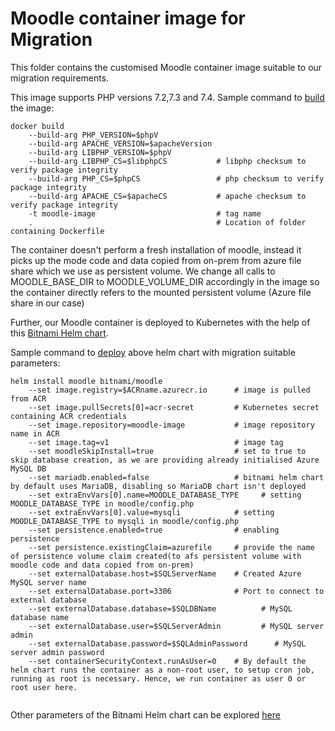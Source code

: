 # Moodle container image for Migration

This folder contains the customised Moodle container image suitable to our migration requirements.

This image supports PHP versions 7.2,7.3 and 7.4. Sample command to [build](https://github.com/neerajajaja/moodle-to-azure-aks/blob/master/moodle-arm-templates/scripts/prepare_moodle.sh#L238) the image:
```
docker build
    --build-arg PHP_VERSION=$phpV       
    --build-arg APACHE_VERSION=$apacheVersion
    --build-arg LIBPHP_VERSION=$phpV
    --build-arg LIBPHP_CS=$libphpCS           # libphp checksum to verify package integrity
    --build-arg PHP_CS=$phpCS                 # php checksum to verify package integrity
    --build-arg APACHE_CS=$apacheCS           # apache checksum to verify package integrity
    -t moodle-image                           # tag name
    .                                         # Location of folder containing Dockerfile
```
The container doesn't perform a fresh installation of moodle, instead it picks up the mode code and data copied from on-prem from azure file share which we use as persistent volume. We change all calls to MOODLE_BASE_DIR to MOODLE_VOLUME_DIR accordingly in the image so the container directly refers to the mounted persistent volume (Azure file share in our case)

Further, our Moodle container is deployed to Kubernetes with the help of this [Bitnami Helm chart](https://github.com/bitnami/charts/tree/master/bitnami/moodle).

Sample command to [deploy](https://github.com/neerajajaja/moodle-to-azure-aks/blob/master/moodle-arm-templates/scripts/prepare_moodle.sh#L256) above helm chart with migration suitable parameters:
```
helm install moodle bitnami/moodle
    --set image.registry=$ACRname.azurecr.io      # image is pulled from ACR
    --set image.pullSecrets[0]=acr-secret         # Kubernetes secret containing ACR credentials
    --set image.repository=moodle-image           # image repository name in ACR
    --set image.tag=v1                            # image tag
    --set moodleSkipInstall=true                  # set to true to skip database creation, as we are providing already initialised Azure MySQL DB
    --set mariadb.enabled=false                   # bitnami helm chart by default uses MariaDB, disabling so MariaDB chart isn't deployed
    --set extraEnvVars[0].name=MOODLE_DATABASE_TYPE     # setting MOODLE_DATABASE_TYPE in moodle/config.php
    --set extraEnvVars[0].value=mysqli            # setting MOODLE_DATABASE_TYPE to mysqli in moodle/config.php
    --set persistence.enabled=true                # enabling persistence
    --set persistence.existingClaim=azurefile     # provide the name of persistence volume claim created(to afs persistent volume with moodle code and data copied from on-prem)
    --set externalDatabase.host=$SQLServerName    # Created Azure MySQL server name
    --set externalDatabase.port=3306              # Port to connect to external database
    --set externalDatabase.database=$SQLDBName          # MySQL database name
    --set externalDatabase.user=$SQLServerAdmin         # MySQL server admin
    --set externalDatabase.password=$SQLAdminPassword      # MySQL server admin password
    --set containerSecurityContext.runAsUser=0    # By default the helm chart runs the container as a non-root user, to setup cron job, running as root is necessary. Hence, we run container as user 0 or root user here.
 
```

Other parameters of the Bitnami Helm chart can be explored [here](https://github.com/bitnami/charts/tree/master/bitnami/moodle#parameters)




